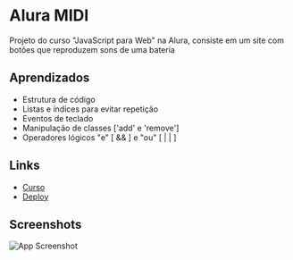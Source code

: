 
# Alura MIDI

Projeto do curso "JavaScript para Web" na Alura, consiste em um site com botões que reproduzem sons de uma bateria



## Aprendizados

- Estrutura de código
- Listas e índices para evitar repetição
- Eventos de teclado
- Manipulação de classes ['add' e 'remove']
- Operadores lógicos "e" [ && ] e "ou" [ | | ]

## Links

 - [Curso](https://cursos.alura.com.br/course/javascript-web-paginas-dinamicas)
 - [Deploy](https://alura-midi-lzdavic.vercel.app)


## Screenshots

![App Screenshot](https://i.imgur.com/vktBU0n.png)

